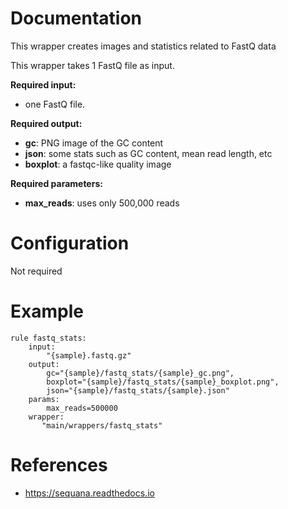 # Documentation

This wrapper creates images and statistics related to FastQ data

This wrapper takes 1 FastQ file as input.

**Required input:**

- one FastQ file.

**Required output:**

- **gc**:  PNG image of the GC content
- **json**:  some stats such as GC content, mean read length, etc
- **boxplot**:  a fastqc-like quality image


**Required parameters:**

- **max_reads**: uses only 500,000 reads

# Configuration

Not required

# Example

    rule fastq_stats:
        input:
            "{sample}.fastq.gz"
        output:
            gc="{sample}/fastq_stats/{sample}_gc.png",
            boxplot="{sample}/fastq_stats/{sample}_boxplot.png",
            json="{sample}/fastq_stats/{sample}.json"
        params:
            max_reads=500000
        wrapper:
           "main/wrappers/fastq_stats"

# References

- https://sequana.readthedocs.io
